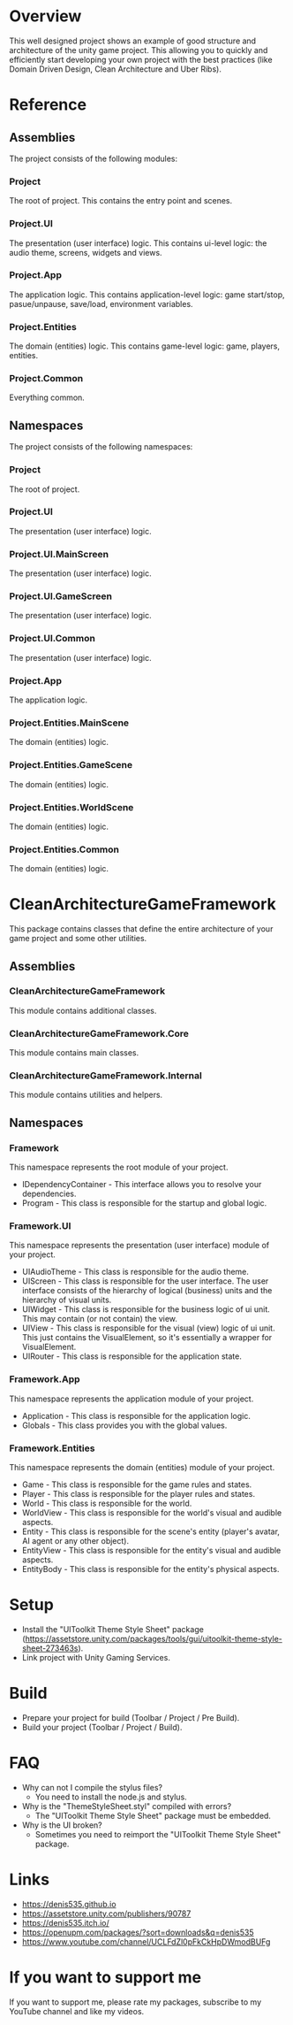 # Overview
This well designed project shows an example of good structure and architecture of the unity game project.
This allowing you to quickly and efficiently start developing your own project with the best practices (like Domain Driven Design, Clean Architecture and Uber Ribs).

# Reference
## Assemblies
The project consists of the following modules:
### Project
The root of project.
This contains the entry point and scenes.
### Project.UI
The presentation (user interface) logic.
This contains ui-level logic: the audio theme, screens, widgets and views.
### Project.App
The application logic.
This contains application-level logic: game start/stop, pasue/unpause, save/load, environment variables.
### Project.Entities
The domain (entities) logic.
This contains game-level logic: game, players, entities.
### Project.Common
Everything common.
## Namespaces
The project consists of the following namespaces:
### Project
The root of project.
### Project.UI
The presentation (user interface) logic.
### Project.UI.MainScreen
The presentation (user interface) logic.
### Project.UI.GameScreen
The presentation (user interface) logic.
### Project.UI.Common
The presentation (user interface) logic.
### Project.App
The application logic.
### Project.Entities.MainScene
The domain (entities) logic.
### Project.Entities.GameScene
The domain (entities) logic.
### Project.Entities.WorldScene
The domain (entities) logic.
### Project.Entities.Common
The domain (entities) logic.

# CleanArchitectureGameFramework
This package contains classes that define the entire architecture of your game project and some other utilities.
## Assemblies
### CleanArchitectureGameFramework
This module contains additional classes.
### CleanArchitectureGameFramework.Core
This module contains main classes.
### CleanArchitectureGameFramework.Internal
This module contains utilities and helpers.
## Namespaces
### Framework
This namespace represents the root module of your project.
- IDependencyContainer - This interface allows you to resolve your dependencies.
- Program - This class is responsible for the startup and global logic.
### Framework.UI
This namespace represents the presentation (user interface) module of your project.
- UIAudioTheme - This class is responsible for the audio theme.
- UIScreen - This class is responsible for the user interface. The user interface consists of the hierarchy of logical (business) units and the hierarchy of visual units.
- UIWidget - This class is responsible for the business logic of ui unit. This may contain (or not contain) the view.
- UIView - This class is responsible for the visual (view) logic of ui unit. This just contains the VisualElement, so it's essentially a wrapper for VisualElement.
- UIRouter - This class is responsible for the application state.
### Framework.App
This namespace represents the application module of your project.
- Application - This class is responsible for the application logic.
- Globals - This class provides you with the global values.
### Framework.Entities
This namespace represents the domain (entities) module of your project.
- Game - This class is responsible for the game rules and states.
- Player - This class is responsible for the player rules and states.
- World - This class is responsible for the world.
- WorldView - This class is responsible for the world's visual and audible aspects.
- Entity - This class is responsible for the scene's entity (player's avatar, AI agent or any other object).
- EntityView - This class is responsible for the entity's visual and audible aspects.
- EntityBody - This class is responsible for the entity's physical aspects.

# Setup
- Install the "UIToolkit Theme Style Sheet" package (https://assetstore.unity.com/packages/tools/gui/uitoolkit-theme-style-sheet-273463s).
- Link project with Unity Gaming Services.

# Build
- Prepare your project for build (Toolbar / Project / Pre Build).
- Build your project (Toolbar / Project / Build).

# FAQ
- Why can not I compile the stylus files?
    - You need to install the node.js and stylus.
- Why is the "ThemeStyleSheet.styl" compiled with errors?
    - The "UIToolkit Theme Style Sheet" package must be embedded.
- Why is the UI broken?
    - Sometimes you need to reimport the "UIToolkit Theme Style Sheet" package.

# Links
- https://denis535.github.io
- https://assetstore.unity.com/publishers/90787
- https://denis535.itch.io/
- https://openupm.com/packages/?sort=downloads&q=denis535
- https://www.youtube.com/channel/UCLFdZl0pFkCkHpDWmodBUFg

# If you want to support me
If you want to support me, please rate my packages, subscribe to my YouTube channel and like my videos.
